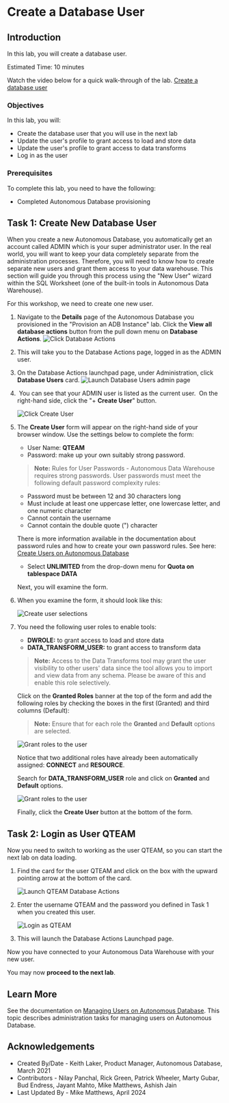 ﻿
# Create a Database User

## Introduction

In this lab, you will create a database user.

Estimated Time: 10 minutes

Watch the video below for a quick walk-through of the lab.
[Create a database user](videohub:1_bqbg5sf2)


### Objectives

In this lab, you will:

- Create the database user that you will use in the next lab
- Update the user's profile to grant access to load and store data
- Update the user's profile to grant access to data transforms
- Log in as the user

### Prerequisites

To complete this lab, you need to have the following:

- Completed Autonomous Database provisioning

## Task 1: Create New Database User

When you create a new Autonomous Database, you automatically get an account called ADMIN which is your super administrator user. In the real world, you will want to keep your data completely separate from the administration processes. Therefore, you will need to know how to create separate new users and grant them access to your data warehouse. This section will guide you through this process using the "New User" wizard within the SQL Worksheet (one of the built-in tools in Autonomous Data Warehouse).

For this workshop, we need to create one new user.

1.  Navigate to the **Details** page of the Autonomous Database you provisioned in the "Provision an ADB Instance" lab. Click the **View all database actions** button from the pull down menu on **Database Actions**.
    ![Click Database Actions](images/click-database-actions-button.png)

2.  This will take you to the Database Actions page, logged in as the ADMIN user.

3.  On the Database Actions launchpad page, under Administration, click **Database Users** card.
    ![Launch Database Users admin page](images/database-users.png)

4.  You can see that your ADMIN user is listed as the current user.  On the right-hand side, click the "+ **Create User**" button.

    ![Click Create User](images/create-user.png)

5.  The **Create User** form will appear on the right-hand side of your browser window. Use the settings below to complete the form:

    - User Name: **QTEAM**
    - Password: make up your own suitably strong password.
 
    > **Note:** Rules for User Passwords - Autonomous Data Warehouse requires strong passwords. User passwords must meet the following default password complexity rules:
  
    - Password must be between 12 and 30 characters long
    - Must include at least one uppercase letter, one lowercase letter, and one numeric character
    - Cannot contain the username
    - Cannot contain the double quote (") character

    There is more information available in the documentation about password rules and how to create your own password rules. See here: [Create Users on Autonomous Database](https://docs.oracle.com/en/cloud/paas/autonomous-database/adbsa/manage-users-create.html#GUID-B5846072-995B-4B81-BDCB-AF530BC42847)
  
    - Select **UNLIMITED** from the drop-down menu for **Quota on tablespace DATA**
  
    Next, you will examine the form.
  
6.  When you examine the form, it should look like this:

    ![Create user selections](images/create-user-dialog.png)

7.  You need the following user roles to enable tools:

    - **DWROLE:** to grant access to load and store data
    - **DATA\_TRANSFORM\_USER:** to grant access to transform data

    > **Note:** Access to the Data Transforms tool may grant the user visibility to other users' data since the tool allows you to import and view data from any schema. Please be aware of this and enable this role selectively.

    Click on the **Granted Roles** banner at the top of the form and add the following roles by checking the boxes in the first (Granted) and third columns (Default):

    > **Note:** Ensure that for each role the **Granted** and **Default** options are selected.
 
    ![Grant roles to the user](images/dwrole.png)

    Notice that two additional roles have already been automatically assigned: **CONNECT** and **RESOURCE**.  

    Search for **DATA\_TRANSFORM\_USER** role and click on **Granted** and **Default** options.

    ![Grant roles to the user](images/transformsrole.png)
    
    Finally, click the **Create User** button at the bottom of the form.
    
## Task 2: Login as User QTEAM

Now you need to switch to working as the user QTEAM, so you can start the next lab on data loading.

1.  Find the card for the user QTEAM and click on the box with the upward pointing arrow at the bottom of the card.

    ![Launch QTEAM Database Actions](images/click-qteam.png)

2.  Enter the username QTEAM and the password you defined in Task 1 when you created this user.

    ![Login as QTEAM](images/qteam-login.png)

3.  This will launch the Database Actions Launchpad page.

Now you have connected to your Autonomous Data Warehouse with your new user. 

You may now **proceed to the next lab**.

## Learn More

See the documentation on [Managing Users on Autonomous Database](https://docs.oracle.com/en/cloud/paas/autonomous-database/adbsa/manage.html#GUID-AD7ACC07-AAF7-482A-8845-9C726B1BA86D). This topic describes administration tasks for managing users on Autonomous Database.

## Acknowledgements

- Created By/Date - Keith Laker, Product Manager, Autonomous Database, March 2021
- Contributors - Nilay Panchal, Rick Green, Patrick Wheeler, Marty Gubar, Bud Endress, Jayant Mahto, Mike Matthews, Ashish Jain
- Last Updated By - Mike Matthews, April 2024
